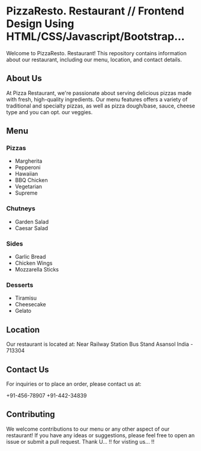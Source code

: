 # PizzaResto. Restaurant // Frontend Design Using HTML/CSS/Javascript/Bootstrap...

Welcome to PizzaResto. Restaurant! This repository contains information about our restaurant, including our menu, location, and contact details.
## About Us
At Pizza Restaurant, we're passionate about serving delicious pizzas made with fresh, high-quality ingredients. Our menu features offers a variety of traditional and specialty pizzas, as well as pizza dough/base, sauce, cheese type and you can opt. our veggies.

## Menu

### Pizzas
- Margherita
- Pepperoni
- Hawaiian
- BBQ Chicken
- Vegetarian
- Supreme

### Chutneys
- Garden Salad
- Caesar Salad

### Sides
- Garlic Bread
- Chicken Wings
- Mozzarella Sticks

### Desserts
- Tiramisu
- Cheesecake
- Gelato

## Location

Our restaurant is located at:
Near Railway Station
Bus Stand Asansol
India - 713304

## Contact Us

For inquiries or to place an order, please contact us at:

+91-456-78907
+91-442-34839

## Contributing

We welcome contributions to our menu or any other aspect of our restaurant! If you have any ideas or suggestions, please feel free to open an issue or submit a pull request.
Thank U... !! for visting us... !!
